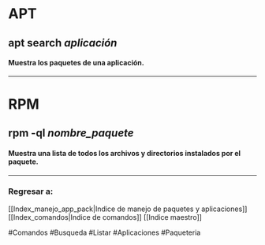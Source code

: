 # APT
## apt search *aplicación*
#### Muestra los paquetes de una aplicación.
---
# RPM
## rpm -ql *nombre_paquete*
#### Muestra una lista de todos los archivos y directorios instalados por el paquete.
---
### Regresar a:
[[Index_manejo_app_pack|Indice de manejo de paquetes y aplicaciones]]
[[Index_comandos|Indice de comandos]]
[[Indice maestro]]

#Comandos #Busqueda #Listar #Aplicaciones #Paqueteria 
